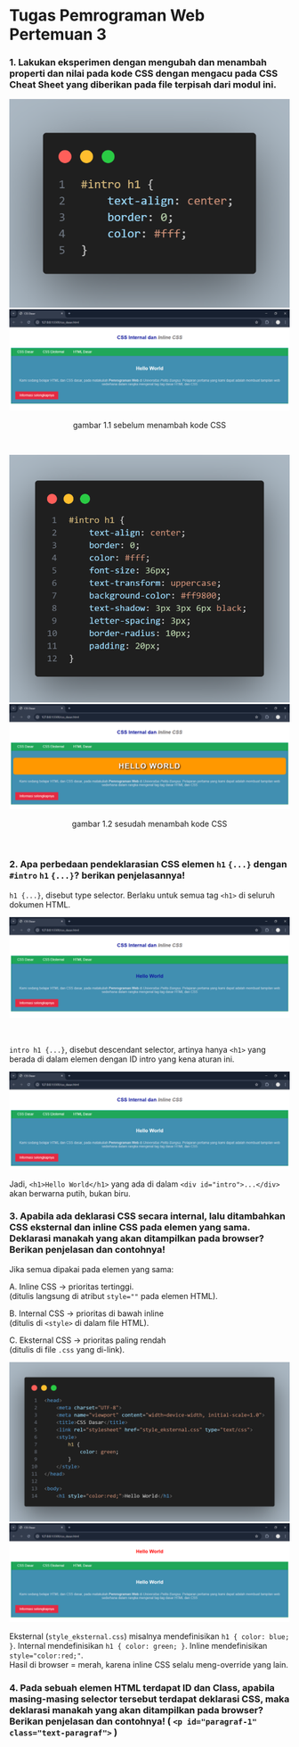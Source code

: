 # Tugas Pemrograman Web Pertemuan 3
### 1. Lakukan eksperimen dengan mengubah dan menambah properti dan nilai pada kode CSS dengan mengacu pada CSS Cheat Sheet yang diberikan pada file terpisah dari modul ini.

![image](ss/4aa.png)
![image](ss/4.png)
<p align="center">gambar 1.1 sebelum menambah kode CSS</p>
<br>

![image](ss/4aaa.png)
![image](ss/4a.png)
<p align="center">gambar 1.2 sesudah menambah kode CSS</p>
<br>

### 2. Apa perbedaan pendeklarasian CSS elemen `h1` `{...}` dengan `#intro` `h1` `{...}`? berikan penjelasannya!
`h1 {...}`, disebut type selector. Berlaku untuk semua tag `<h1>` di seluruh dokumen HTML.

![image](ss/4b.png)

<br>

`intro h1 {...}`, disebut descendant selector, artinya hanya `<h1>` yang berada di dalam elemen dengan ID intro yang kena aturan ini.

![image](ss/4c.png)

Jadi, `<h1>Hello World</h1>` yang ada di dalam `<div id="intro">...</div>` akan berwarna putih, bukan biru.

### 3. Apabila ada deklarasi CSS secara internal, lalu ditambahkan CSS eksternal dan inline CSS pada elemen yang sama. Deklarasi manakah yang akan ditampilkan pada browser? Berikan penjelasan dan contohnya!

Jika semua dipakai pada elemen yang sama:

A. Inline CSS → prioritas tertinggi. <br>
   (ditulis langsung di atribut `style=""` pada elemen HTML).

B. Internal CSS → prioritas di bawah inline <br>
   (ditulis di `<style>` di dalam file HTML).

C. Eksternal CSS → prioritas paling rendah <br>
   (ditulis di file `.css` yang di-link).

![image](ss/4bb.png)
![image](ss/4ba.png)

Eksternal (`style_eksternal.css`) misalnya mendefinisikan `h1 { color: blue; }`.
Internal mendefinisikan `h1 { color: green; }`.
Inline mendefinisikan `style="color:red;"`. <br>
Hasil di browser = merah, karena inline CSS selalu meng-override yang lain.

### 4. Pada sebuah elemen HTML terdapat ID dan Class, apabila masing-masing selector tersebut terdapat deklarasi CSS, maka deklarasi manakah yang akan ditampilkan pada browser? Berikan penjelasan dan contohnya! ( `<p id="paragraf-1"` `class="text-paragraf">` )
